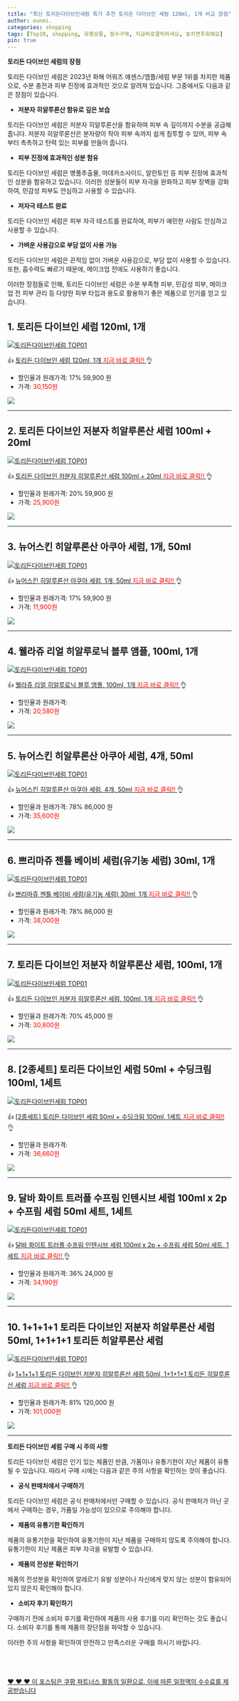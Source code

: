 ```yaml
---
title: "최신 토리든다이브인세럼 특가 추천 토리든 다이브인 세럼 120ml, 1개 비교 장점"
author: eunmi.
categories: shopping
tags: [Top10, shopping, 유행상품, 필수구매, 지금바로클릭하세요, 놓치면후회해요]
pin: true
---
```

**토리든 다이브인 세럼의 장점**

토리든 다이브인 세럼은 2023년 화해 어워즈 에센스/앰플/세럼 부문 1위를 차지한 제품으로, 수분 충전과 피부 진정에 효과적인 것으로 알려져 있습니다. 그중에서도 다음과 같은 장점이 있습니다.

* **저분자 히알루론산 함유로 깊은 보습**

토리든 다이브인 세럼은 저분자 히알루론산을 함유하여 피부 속 깊이까지 수분을 공급해줍니다. 저분자 히알루론산은 분자량이 작아 피부 속까지 쉽게 침투할 수 있어, 피부 속부터 촉촉하고 탄력 있는 피부를 만들어 줍니다.

* **피부 진정에 효과적인 성분 함유**

토리든 다이브인 세럼은 병풀추출물, 마데카소사이드, 알란토인 등 피부 진정에 효과적인 성분을 함유하고 있습니다. 이러한 성분들이 피부 자극을 완화하고 피부 장벽을 강화하여, 민감성 피부도 안심하고 사용할 수 있습니다.

* **저자극 테스트 완료**

토리든 다이브인 세럼은 피부 자극 테스트를 완료하여, 피부가 예민한 사람도 안심하고 사용할 수 있습니다.

* **가벼운 사용감으로 부담 없이 사용 가능**

토리든 다이브인 세럼은 끈적임 없이 가벼운 사용감으로, 부담 없이 사용할 수 있습니다. 또한, 흡수력도 빠르기 때문에, 메이크업 전에도 사용하기 좋습니다.

이러한 장점들로 인해, 토리든 다이브인 세럼은 수분 부족형 피부, 민감성 피부, 메이크업 전 피부 관리 등 다양한 피부 타입과 용도로 활용하기 좋은 제품으로 인기를 얻고 있습니다.

   

## 1. 토리든 다이브인 세럼 120ml, 1개

[![토리든다이브인세럼 TOP01](https://thumbnail10.coupangcdn.com/thumbnails/remote/230x230ex/image/vendor_inventory/3c6e/d2986dcd6fdc689bb2452a28697a2f9e5d3fe2a51d4150f78979a2350985.png)](https://link.coupang.com/re/AFFSDP?lptag=AF3617701&subid=GithubCoopas&pageKey=6685577070&traceid=V0-153&itemId=17920343513&vendorItemId=87704483589)


👍 [토리든 다이브인 세럼 120ml, 1개 <font color=red> 지금 바로 클릭!! </font> ](https://link.coupang.com/re/AFFSDP?lptag=AF3617701&subid=GithubCoopas&pageKey=6685577070&traceid=V0-153&itemId=17920343513&vendorItemId=87704483589) 👌 


- 할인율과 원래가격: 17%  59,900   원
- 가격: <span style='color:red'>30,150원</span>

[![](/discount_price.png)](https://link.coupang.com/re/AFFSDP?lptag=AF3617701&subid=GithubCoopas&pageKey=6685577070&traceid=V0-153&itemId=17920343513&vendorItemId=87704483589)

---


   

## 2. 토리든 다이브인 저분자 히알루론산 세럼 100ml + 20ml

[![토리든다이브인세럼 TOP01](https://thumbnail8.coupangcdn.com/thumbnails/remote/230x230ex/image/vendor_inventory/5138/50dd638ea1e03d3f79998f794c80616989b7a82a2f146d1774df53fbd970.jpg)](https://link.coupang.com/re/AFFSDP?lptag=AF3617701&subid=GithubCoopas&pageKey=7333442478&traceid=V0-153&itemId=18832409108&vendorItemId=85962384624)


👍 [토리든 다이브인 저분자 히알루론산 세럼 100ml + 20ml <font color=red> 지금 바로 클릭!! </font> ](https://link.coupang.com/re/AFFSDP?lptag=AF3617701&subid=GithubCoopas&pageKey=7333442478&traceid=V0-153&itemId=18832409108&vendorItemId=85962384624) 👌 


- 할인율과 원래가격: 20%  59,900   원
- 가격: <span style='color:red'>25,900원</span>

[![](/discount_price.png)](https://link.coupang.com/re/AFFSDP?lptag=AF3617701&subid=GithubCoopas&pageKey=7333442478&traceid=V0-153&itemId=18832409108&vendorItemId=85962384624)

---


   

## 3. 뉴어스킨 히알루론산 아쿠아 세럼, 1개, 50ml

[![토리든다이브인세럼 TOP01](https://thumbnail8.coupangcdn.com/thumbnails/remote/230x230ex/image/vendor_inventory/6419/a0008ef6ca0e0c3ce2583f616f85921d486ad686ff575fbdbc746e04bddf.jpg)](https://link.coupang.com/re/AFFSDP?lptag=AF3617701&subid=GithubCoopas&pageKey=7525726057&traceid=V0-153&itemId=19747939843&vendorItemId=86851498662)


👍 [뉴어스킨 히알루론산 아쿠아 세럼, 1개, 50ml <font color=red> 지금 바로 클릭!! </font> ](https://link.coupang.com/re/AFFSDP?lptag=AF3617701&subid=GithubCoopas&pageKey=7525726057&traceid=V0-153&itemId=19747939843&vendorItemId=86851498662) 👌 


- 할인율과 원래가격: 17%  59,900   원
- 가격: <span style='color:red'>11,900원</span>

[![](/discount_price.png)](https://link.coupang.com/re/AFFSDP?lptag=AF3617701&subid=GithubCoopas&pageKey=7525726057&traceid=V0-153&itemId=19747939843&vendorItemId=86851498662)

---


   

## 4. 웰라쥬 리얼 히알루로닉 블루 앰플, 100ml, 1개

[![토리든다이브인세럼 TOP01](https://thumbnail7.coupangcdn.com/thumbnails/remote/230x230ex/image/retail/images/5887529537424350-e3f3085c-35d9-490a-b584-0e1ce07f7882.png)](https://link.coupang.com/re/AFFSDP?lptag=AF3617701&subid=GithubCoopas&pageKey=6146620481&traceid=V0-153&itemId=11833698112&vendorItemId=79107118397)


👍 [웰라쥬 리얼 히알루로닉 블루 앰플, 100ml, 1개 <font color=red> 지금 바로 클릭!! </font> ](https://link.coupang.com/re/AFFSDP?lptag=AF3617701&subid=GithubCoopas&pageKey=6146620481&traceid=V0-153&itemId=11833698112&vendorItemId=79107118397) 👌 


- 할인율과 원래가격: 
- 가격: <span style='color:red'>20,580원</span>

[![](/discount_price.png)](https://link.coupang.com/re/AFFSDP?lptag=AF3617701&subid=GithubCoopas&pageKey=6146620481&traceid=V0-153&itemId=11833698112&vendorItemId=79107118397)

---


   

## 5. 뉴어스킨 히알루론산 아쿠아 세럼, 4개, 50ml

[![토리든다이브인세럼 TOP01](https://thumbnail8.coupangcdn.com/thumbnails/remote/230x230ex/image/vendor_inventory/d90b/0e3606b60e553971e2e461a9acb0ddea258896cf5ee62944dca44194b47f.jpg)](https://link.coupang.com/re/AFFSDP?lptag=AF3617701&subid=GithubCoopas&pageKey=7525726057&traceid=V0-153&itemId=19747939845&vendorItemId=86851498675)


👍 [뉴어스킨 히알루론산 아쿠아 세럼, 4개, 50ml <font color=red> 지금 바로 클릭!! </font> ](https://link.coupang.com/re/AFFSDP?lptag=AF3617701&subid=GithubCoopas&pageKey=7525726057&traceid=V0-153&itemId=19747939845&vendorItemId=86851498675) 👌 


- 할인율과 원래가격: 78%  86,000   원
- 가격: <span style='color:red'>35,600원</span>

[![](/discount_price.png)](https://link.coupang.com/re/AFFSDP?lptag=AF3617701&subid=GithubCoopas&pageKey=7525726057&traceid=V0-153&itemId=19747939845&vendorItemId=86851498675)

---


   

## 6. 쁘리마쥬 젠틀 베이비 세럼(유기농 세럼) 30ml, 1개

[![토리든다이브인세럼 TOP01](https://thumbnail10.coupangcdn.com/thumbnails/remote/230x230ex/image/vendor_inventory/9f7e/51a57d6b0a420cee9e94b921fd61ea1fa0cb5b77f4c97b13593baa256c33.jpg)](https://link.coupang.com/re/AFFSDP?lptag=AF3617701&subid=GithubCoopas&pageKey=131320728&traceid=V0-153&itemId=386576513&vendorItemId=72783281239)


👍 [쁘리마쥬 젠틀 베이비 세럼(유기농 세럼) 30ml, 1개 <font color=red> 지금 바로 클릭!! </font> ](https://link.coupang.com/re/AFFSDP?lptag=AF3617701&subid=GithubCoopas&pageKey=131320728&traceid=V0-153&itemId=386576513&vendorItemId=72783281239) 👌 


- 할인율과 원래가격: 78%  86,000   원
- 가격: <span style='color:red'>38,000원</span>

[![](/discount_price.png)](https://link.coupang.com/re/AFFSDP?lptag=AF3617701&subid=GithubCoopas&pageKey=131320728&traceid=V0-153&itemId=386576513&vendorItemId=72783281239)

---


   

## 7. 토리든 다이브인 저분자 히알루론산 세럼, 100ml, 1개

[![토리든다이브인세럼 TOP01](https://thumbnail7.coupangcdn.com/thumbnails/remote/230x230ex/image/vendor_inventory/b687/19682b87a53e104272588ba9c55722e1dc0291af6c5d2b2847672c4e0c5a.png)](https://link.coupang.com/re/AFFSDP?lptag=AF3617701&subid=GithubCoopas&pageKey=6685577070&traceid=V0-153&itemId=19498585006&vendorItemId=87540296611)


👍 [토리든 다이브인 저분자 히알루론산 세럼, 100ml, 1개 <font color=red> 지금 바로 클릭!! </font> ](https://link.coupang.com/re/AFFSDP?lptag=AF3617701&subid=GithubCoopas&pageKey=6685577070&traceid=V0-153&itemId=19498585006&vendorItemId=87540296611) 👌 


- 할인율과 원래가격: 70%  45,000   원
- 가격: <span style='color:red'>30,800원</span>

[![](/discount_price.png)](https://link.coupang.com/re/AFFSDP?lptag=AF3617701&subid=GithubCoopas&pageKey=6685577070&traceid=V0-153&itemId=19498585006&vendorItemId=87540296611)

---


   

## 8. [2종세트] 토리든 다이브인 세럼 50ml + 수딩크림 100ml, 1세트

[![토리든다이브인세럼 TOP01](https://thumbnail7.coupangcdn.com/thumbnails/remote/230x230ex/image/vendor_inventory/7174/4c3d3e1a105ce3510910ff5fefbc58a503ab20c5ce11e9e9f49accaf90b0.png)](https://link.coupang.com/re/AFFSDP?lptag=AF3617701&subid=GithubCoopas&pageKey=7240235910&traceid=V0-153&itemId=18394459120&vendorItemId=86762963649)


👍 [[2종세트] 토리든 다이브인 세럼 50ml + 수딩크림 100ml, 1세트 <font color=red> 지금 바로 클릭!! </font> ](https://link.coupang.com/re/AFFSDP?lptag=AF3617701&subid=GithubCoopas&pageKey=7240235910&traceid=V0-153&itemId=18394459120&vendorItemId=86762963649) 👌 


- 할인율과 원래가격: 
- 가격: <span style='color:red'>36,660원</span>

[![](/discount_price.png)](https://link.coupang.com/re/AFFSDP?lptag=AF3617701&subid=GithubCoopas&pageKey=7240235910&traceid=V0-153&itemId=18394459120&vendorItemId=86762963649)

---


   

## 9. 달바 화이트 트러플 수프림 인텐시브 세럼 100ml x 2p + 수프림 세럼 50ml 세트, 1세트

[![토리든다이브인세럼 TOP01](https://thumbnail8.coupangcdn.com/thumbnails/remote/230x230ex/image/retail/images/3227794821051192-32e17947-66b1-4b84-a0f1-1c4dbbb1cb63.png)](https://link.coupang.com/re/AFFSDP?lptag=AF3617701&subid=GithubCoopas&pageKey=6137107889&traceid=V0-153&itemId=11744003733&vendorItemId=79017906112)


👍 [달바 화이트 트러플 수프림 인텐시브 세럼 100ml x 2p + 수프림 세럼 50ml 세트, 1세트 <font color=red> 지금 바로 클릭!! </font> ](https://link.coupang.com/re/AFFSDP?lptag=AF3617701&subid=GithubCoopas&pageKey=6137107889&traceid=V0-153&itemId=11744003733&vendorItemId=79017906112) 👌 


- 할인율과 원래가격: 36%  24,000   원
- 가격: <span style='color:red'>34,190원</span>

[![](/discount_price.png)](https://link.coupang.com/re/AFFSDP?lptag=AF3617701&subid=GithubCoopas&pageKey=6137107889&traceid=V0-153&itemId=11744003733&vendorItemId=79017906112)

---


   

## 10. 1+1+1+1 토리든 다이브인 저분자 히알루론산 세럼 50ml, 1+1+1+1 토리든 히알루론산 세럼

[![토리든다이브인세럼 TOP01](https://thumbnail10.coupangcdn.com/thumbnails/remote/230x230ex/image/vendor_inventory/1fe8/b56e1915f403051c0a706efc353dff91f21bee0b34d12bb86dbe5e0f418d.jpg)](https://link.coupang.com/re/AFFSDP?lptag=AF3617701&subid=GithubCoopas&pageKey=7444448321&traceid=V0-153&itemId=19366317197&vendorItemId=86468427179)


👍 [1+1+1+1 토리든 다이브인 저분자 히알루론산 세럼 50ml, 1+1+1+1 토리든 히알루론산 세럼 <font color=red> 지금 바로 클릭!! </font> ](https://link.coupang.com/re/AFFSDP?lptag=AF3617701&subid=GithubCoopas&pageKey=7444448321&traceid=V0-153&itemId=19366317197&vendorItemId=86468427179) 👌 


- 할인율과 원래가격: 81%  120,000   원
- 가격: <span style='color:red'>101,000원</span>

[![](/discount_price.png)](https://link.coupang.com/re/AFFSDP?lptag=AF3617701&subid=GithubCoopas&pageKey=7444448321&traceid=V0-153&itemId=19366317197&vendorItemId=86468427179)

---
**토리든 다이브인 세럼 구매 시 주의 사항**

토리든 다이브인 세럼은 인기 있는 제품인 만큼, 가품이나 유통기한이 지난 제품이 유통될 수 있습니다. 따라서 구매 시에는 다음과 같은 주의 사항을 확인하는 것이 좋습니다.

* **공식 판매처에서 구매하기**

토리든 다이브인 세럼은 공식 판매처에서만 구매할 수 있습니다. 공식 판매처가 아닌 곳에서 구매하는 경우, 가품일 가능성이 있으므로 주의해야 합니다.

* **제품의 유통기한 확인하기**

제품의 유통기한을 확인하여 유통기한이 지난 제품을 구매하지 않도록 주의해야 합니다. 유통기한이 지난 제품은 피부 자극을 유발할 수 있습니다.

* **제품의 전성분 확인하기**

제품의 전성분을 확인하여 알레르기 유발 성분이나 자신에게 맞지 않는 성분이 함유되어 있지 않은지 확인해야 합니다.

* **소비자 후기 확인하기**

구매하기 전에 소비자 후기를 확인하여 제품의 사용 후기를 미리 확인하는 것도 좋습니다. 소비자 후기를 통해 제품의 장단점을 파악할 수 있습니다.

이러한 주의 사항을 확인하여 안전하고 만족스러운 구매를 하시기 바랍니다.<br><br><br><br><br> [ ❤ ❤ ❤ 이 포스팅은 쿠팡 파트너스 활동의 일환으로, 이에 따른 일정액의 수수료를 제공받습니다](https://link.coupang.com/a/bcEFyh)